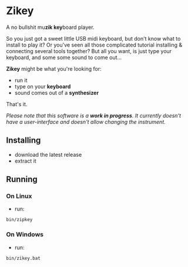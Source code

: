# Zikey

A no bullshit mu**zik key**board player.

So you just got a sweet little USB midi keyboard, but don't know what to install to play it? Or you've seen all those
complicated tutorial installing & connecting several tools together? But all you want, is just type your keyboard, and
some some sound to come out...

**Zikey** might be what you're looking for:
 * run it
 * type on your **keyboard**
 * sound comes out of a **synthesizer**
 
 That's it.

_Please note that this software is a **work in progress**. It currently doesn't have a user-interface and doesn't allow
changing the instrument._

## Installing

* download the latest release
* extract it

## Running

### On Linux

* run:
```
bin/zipkey
```

### On Windows

* run:
 ```
bin/zikey.bat
```
